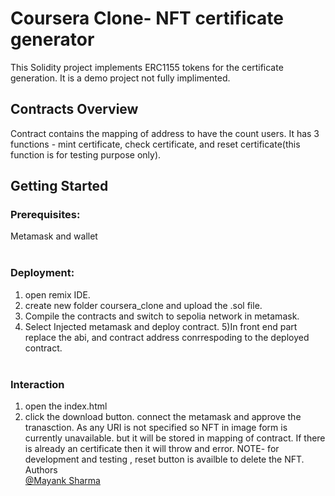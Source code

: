 # Coursera Clone- NFT certificate generator
This Solidity project implements ERC1155 tokens for the certificate generation. It is a demo project not fully implimented.

## Contracts Overview
Contract contains the mapping of address to have the count users. It has 3 functions - mint certificate, check certificate, and reset certificate(this function is for testing purpose only).

## Getting Started
### Prerequisites:
Metamask and wallet<br><br>
### Deployment:
1) open remix IDE.
2) create new folder coursera_clone and upload the .sol file.
3) Compile the contracts and switch to sepolia network in metamask.
4) Select Injected metamask and deploy contract.
5)In front end part replace the abi, and contract address conrrespoding to the deployed contract.<br><br>

### Interaction
1) open the index.html
2) click the download button. connect the metamask and approve the tranasction. As any URI is not specified so NFT in image form is currently unavailable. but it will be stored in mapping of contract.
If there is already an certificate then it will throw and error.
NOTE- for development and testing , reset button is availble to delete the NFT.<br>
Authors<br>
[@Mayank Sharma](https://www.linkedin.com/in/mayank-sharma-078278243/)
